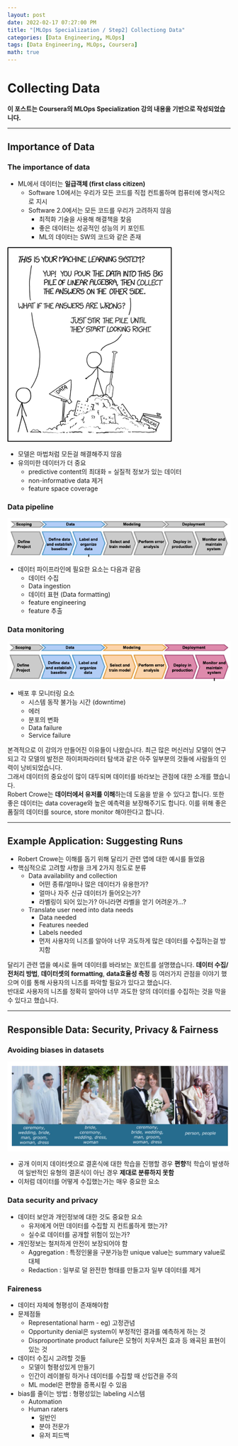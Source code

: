 ```yaml
---
layout: post
date: 2022-02-17 07:27:00 PM
title: "[MLOps Specialization / Step2] Collectiong Data"
categories: [Data Engineering, MLOps]
tags: [Data Engineering, MLOps, Coursera]
math: true
---
```


# Collecting Data

**이 포스트는 Coursera의 MLOps Specialization 강의 내용을 기반으로 작성되었습니다.**

---

## Importance of Data

### The importance of data

- ML에서 데이터는 **일급객체 (first class citizen)**
  - Software 1.0에서는 우리가 모든 코드를 직접 컨트롤하며 컴퓨터에 명시적으로 지시
  - Software 2.0에서는 모든 코드를 우리가 고려하지 않음
    - 최적화 기술을 사용해 해결책을 찾음
    - 좋은 데이터는 성공적인 성능의 키 포인트
    - ML의 데이터는 SW의 코드와 같은 존재

![](/image/DataEngineering/MLOps/chapter2/machine_learning.png)

- 모델은 마법처럼 모든걸 해결해주지 않음
- 유의미한 데이터가 더 중요
  - predictive content의 최대화 = 실질적 정보가 있는 데이터
  - non-informative data 제거
  - feature space coverage

### Data pipeline

![](/image/DataEngineering/MLOps/chapter2/data.png)

- 데이터 파이프라인에 필요한 요소는 다음과 같음
  - 데이터 수집
  - Data ingestion
  - 데이터 표현 (Data formatting)
  - feature engineering
  - feature 추출

### Data monitoring

![](/image/DataEngineering/MLOps/chapter2/monitoring.png)

- 배포 후 모니터링 요소
  - 시스템 동작 불가능 시간 (downtime)
  - 에러
  - 분포의 변화
  - Data failure
  - Service failure

본격적으로 이 강의가 만들어진 이유들이 나왔습니다. 최근 많은 머신러닝 모델이 연구되고 각 모델의 발전은 하이퍼파라미터 탐색과 같은 아주 일부분의 것들에 사람들의 인력이 낭비되었습니다.  
그래서 데이터의 중요성이 많이 대두되며 데이터를 바라보는 관점에 대한 소개를 했습니다.  
Robert Crowe는 **데이터에서 유저를 이해**하는데 도움을 받을 수 있다고 합니다. 또한 
좋은 데이터는 data coverage와 높은 예측력을 보장해주기도 합니다. 이를 위해 좋은 품질의 데이터를 source, store monitor 해야한다고 합니다.

---

## Example Application: Suggesting Runs

- Robert Crowe는 이해를 돕기 위해 달리기 관련 앱에 대한 예시를 들었음
- 핵심적으로 고려할 사항을 크게 2가지 정도로 분류
  - Data availability and collection
    - 어떤 종류/얼마나 많은 데이터가 유용한가?
    - 얼마나 자주 신규 데이터가 들어오는가?
    - 라벨링이 되어 있는가? 아니라면 라벨을 얻기 어려운가...?
  - Translate user need into data needs
    - Data needed
    - Features needed
    - Labels needed
    - 먼저 사용자의 니즈를 알아야 너무 과도하게 많은 데이터를 수집하는걸 방지함

달리기 관련 앱을 예시로 들며 데이터를 바라보는 포인트를 설명했습니다. **데이터 수집/전처리 방법**, **데이터셋의 formatting**, **data효율성 측정** 등 여러가지 관점을 이야기 했으며 이를 통해 사용자의 니즈를 파악할 필요가 있다고 했습니다.  
반대로 사용자의 니즈를 정확히 알아야 너무 과도한 양의 데이터를 수집하는 것을 막을 수 있다고 했습니다.

---

## Responsible Data: Security, Privacy & Fairness


### Avoiding biases in datasets

![](/image/DataEngineering/MLOps/chapter2/faireness1.png)

- 공개 이미지 데이터셋으로 결혼식에 대한 학습을 진행할 경우 **편향**적 학습이 발생하여 일반적인 유형의 결혼식이 아닌 경우 **제대로 분류하지 못함**
- 이처럼 데이터를 어떻게 수집했는가는 매우 중요한 요소

### Data security and privacy

- 데이터 보안과 개인정보에 대한 것도 중요한 요소
  - 유저에게 어떤 데이터를 수집할 지 컨트롤하게 했는가?
  - 실수로 데이터를 공개할 위험이 있는가?
- 개인정보는 철저하게 안전이 보장되어야 함
  - Aggregation : 특정인물을 구분가능한 unique value는 summary value로 대체
  - Redaction : 일부로 덜 완전한 형태를 만들고자 일부 데이터를 제거

### Faireness

- 데이터 자체에 형평성이 존재해야함
- 문제점들
  - Representational harm - eg) 고정관념
  - Opportunity denial은 system이 부정적인 결과를 예측하게 하는 것
  - Disproportinate product failure은 모형이 치우쳐진 효과 등 왜곡된 표현이 있는 것
- 데이터 수집시 고려할 것들
  - 모델이 형평성있게 만들기
  - 인간이 레이블링 하거나 데이터를 수집할 때 선입견을 주의
  - ML model은 편향을 증폭시킬 수 있음
- bias를 줄이는 방법 : 형평성있는 labeling 시스템
  - Automation
  - Human raters
    - 일반인
    - 분야 전문가
    - 유저 피드백
